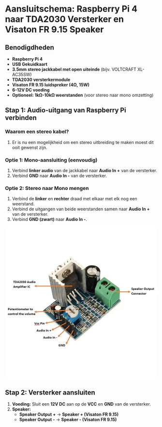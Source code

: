 # Aansluitschema: Raspberry Pi 4 naar TDA2030 Versterker en Visaton FR 9.15 Speaker

## Benodigdheden
- **Raspberry Pi 4**
- **USB Gekuidkaart**
- **3.5mm stereo jackkabel met open uiteinde** (bijv. VOLTCRAFT XL-AC35SW)
- **TDA2030 versterkermodule**
- **Visaton FR 9.15 luidspreker (4Ω, 15W)**
- **6-12V DC voeding**
- **Optioneel: 1kΩ-10kΩ weerstanden** (voor stereo naar mono omzetting)

## Stap 1: Audio-uitgang van Raspberry Pi verbinden
### Waarom een stereo kabel?
1. Er is nu een mogelijkheid om een stereo uitbreiding te maken moest dit ooit gewenst zijn.

### Optie 1: Mono-aansluiting (eenvoudig)
1. Verbind **linker audio** van de jackkabel naar **Audio In +** van de versterker.
2. Verbind **GND** naar **Audio In -** van de versterker.

### Optie 2: Stereo naar Mono mengen
1. Verbind de **linker** en **rechter** draad met elkaar met elk nog een weerstand.
2. Verbind de uitgangen van beide weerstanden samen naar **Audio In +** van de versterker.
3. Verbind **GND (zwart)** naar **Audio In -**.

![schema](../Foto's/amplifierMod.jpg)

## Stap 2: Versterker aansluiten
1. **Voeding:** Sluit een **12V DC** aan op de **VCC** en **GND** van de versterker.
2. **Speaker:**
   - **Speaker Output +** → **Speaker + (Visaton FR 9.15)**
   - **Speaker Output -** → **Speaker - (Visaton FR 9.15)**

